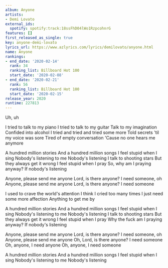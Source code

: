 ```yaml
---
album: Anyone
artists:
- Demi Lovato
external_ids:
  spotify: spotify:track:18ssFhD04lWo1RzpcohnrG
features: []
first_released_as_single: true
key: anyone-demi-lovato
lyrics_url: https://www.azlyrics.com/lyrics/demilovato/anyone.html
name: Anyone
rankings:
- end_date: '2020-02-14'
  rank: 34
  ranking_list: Billboard Hot 100
  start_date: '2020-02-08'
- end_date: '2020-02-21'
  rank: 56
  ranking_list: Billboard Hot 100
  start_date: '2020-02-15'
release_year: 2020
runtime: 227813
---
```

Uh, uh

I tried to talk to my piano
I tried to talk to my guitar
Talk to my imagination
Confided into alcohol
I tried and tried and tried some more
Told secrets 'til my voice was sore
Tired of empty conversation
'Cause no one hears me anymore

A hundred million stories
And a hundred million songs
I feel stupid when I sing
Nobody's listening to me
Nobody's listening
I talk to shooting stars
But they always get it wrong
I feel stupid when I pray
So, why am I praying anyway?
If nobody's listening

Anyone, please send me anyone
Lord, is there anyone?
I need someone, oh
Anyone, please send me anyone
Lord, is there anyone?
I need someone

I used to crave the world's attention
I think I cried too many times
I just need some more affection
Anything to get me by

A hundred million stories
And a hundred million songs
I feel stupid when I sing
Nobody's listening to me
Nobody's listening
I talk to shooting stars
But they always get it wrong
I feel stupid when I pray
Why the fuck am I praying anyway?
If nobody's listening

Anyone, please send me anyone
Lord, is there anyone?
I need someone, oh
Anyone, please send me anyone
Oh, Lord, is there anyone?
I need someone
Oh, anyone, I need anyone
Oh, anyone, I need someone

A hundred million stories
And a hundred million songs
I feel stupid when I sing
Nobody's listening to me
Nobody's listening
